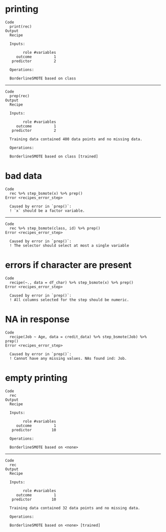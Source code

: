 # printing

    Code
      print(rec)
    Output
      Recipe
      
      Inputs:
      
            role #variables
         outcome          1
       predictor          2
      
      Operations:
      
      BorderlineSMOTE based on class

---

    Code
      prep(rec)
    Output
      Recipe
      
      Inputs:
      
            role #variables
         outcome          1
       predictor          2
      
      Training data contained 400 data points and no missing data.
      
      Operations:
      
      BorderlineSMOTE based on class [trained]

# bad data

    Code
      rec %>% step_bsmote(x) %>% prep()
    Error <recipes_error_step>
      
      Caused by error in `prep()`:
      ! `x` should be a factor variable.

---

    Code
      rec %>% step_bsmote(class, id) %>% prep()
    Error <recipes_error_step>
      
      Caused by error in `prep()`:
      ! The selector should select at most a single variable

# errors if character are present

    Code
      recipe(~., data = df_char) %>% step_bsmote(x) %>% prep()
    Error <recipes_error_step>
      
      Caused by error in `prep()`:
      ! All columns selected for the step should be numeric.

# NA in response

    Code
      recipe(Job ~ Age, data = credit_data) %>% step_bsmote(Job) %>% prep()
    Error <recipes_error_step>
      
      Caused by error in `prep()`:
      ! Cannot have any missing values. NAs found ind: Job.

# empty printing

    Code
      rec
    Output
      Recipe
      
      Inputs:
      
            role #variables
         outcome          1
       predictor         10
      
      Operations:
      
      BorderlineSMOTE based on <none>

---

    Code
      rec
    Output
      Recipe
      
      Inputs:
      
            role #variables
         outcome          1
       predictor         10
      
      Training data contained 32 data points and no missing data.
      
      Operations:
      
      BorderlineSMOTE based on <none> [trained]

